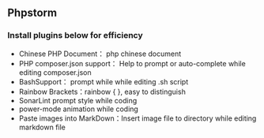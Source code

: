 Phpstorm
-----------


### Install plugins below for efficiency

- Chinese PHP Document： php chinese document
- PHP composer.json support： Help to prompt or auto-complete while editing composer.json
- BashSupport： prompt while while editing .sh script
- Rainbow Brackets：rainbow { }, easy to distinguish
- SonarLint prompt style while coding
- power-mode animation while coding
- Paste images into MarkDown：Insert image file to directory while editing markdown file
